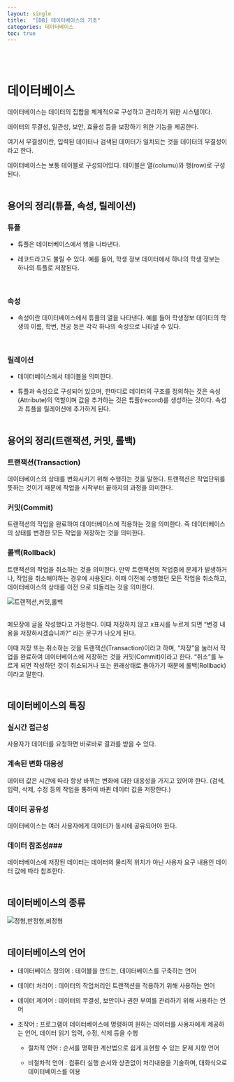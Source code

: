 ```yaml
---
layout: single
title:  "[DB] 데이터베이스의 기초"
categories: 데이터베이스
toc: true
---
```

<br/><br/>

# 데이터베이스 #

데이터베이스는 데이터의 집합을 체계적으로 구성하고 관리하기 위한 시스템이다.

데이터의 무결성, 일관성, 보안, 효율성 등을 보장하기 위한 기능을 제공한다.

여기서 무결성이란, 입력된 데이터나 검색된 데이터가 일치되는 것을 데이터의 무결성이라고 한다.

데이터베이스는 보통 테이블로 구성되어있다. 테이블은 열(columu)와 행(row)로 구성된다.
<br/><br/>

## 용어의 정리(튜플, 속성, 릴레이션) ##

### 튜플 ###

- 튜플은 데이터베이스에서 행을 나타낸다.

- 레코드라고도 불릴 수 있다. 예를 들어, 학생 정보 데이터에서 하나의 학생 정보는 하나의 튜플로 저장된다.
<br/>

### 속성 ###

- 속성이란 데이터베이스에서 튜플의 열을 나타낸다. 예를 들어 학생정보 데이터의 학생의 이름, 학번, 전공 등은 각각 하나의 속성으로 나타낼 수 있다.
<br/>

### 릴레이션 ###

- 데이터베이스에서 테이블을 의미한다.

- 튜플과 속성으로 구성되어 있으며, 한마디로 데이터의 구조를 정의하는 것은 속성(Attribute)의 역할이며 값을 추가하는 것은 튜플(record)를 생성하는 것이다. 속성과 튜플을 릴레이션에 추가하게 된다.
<br/><br/>


## 용어의 정리(트랜잭션, 커밋, 롤백) ##

### 트랜잭션(Transaction) ###

데이터베이스의 상태를 변화시키기 위해 수행하는 것을 말한다. 트랜잭션은 작업단위를 뜻하는 것이기 때문에 작업을 시작부터 끝까지의 과정을 의미한다.
<br/>

### 커밋(Commit) ###

트랜잭션의 작업을 완료하여 데이터베이스에 적용하는 것을 의미한다. 즉 데이터베이스의 상태를 변경한 모든 작업을 저장하는 것을 의미한다.
<br/>

### 롤백(Rollback) ###

트랜잭션의 작업을 취소하는 것을 의미한다. 만약 트랜잭션의 작업중에 문제가 발생하거나, 작업을 취소해야하는 경우에 사용된다. 이때 이전에 수행했던 모든 작업을 취소하고, 데이터베이스의 상태를 이전 으로 되돌리는 것을 의미한다.
<br/>

![트랜잭션,커밋,롤백](https:/images/2023-04-04-DB/트랜잭션,커밋,롤백.png)

<br/>
메모장에 글을 작성했다고 가정한다. 이때 저장하지 않고 x표시를 누르게 되면 “변경 내용을 저장하시겠습니까?” 라는 문구가 나오게 된다. 

이때 저장 또는 취소하는 것을 트랜잭션(Transaction)이라고 하며, “저장”을 눌러서 작업을 완료하여 데이터베이스에 저장하는 것을 커밋(Commit)이라고 한다. “취소”를 누르게 되면 작성하던 것이 취소되거나 또는 원래상태로 돌아가기 때문에 롤백(Rollback)이라고 말한다.
<br/><br/>


## 데이터베이스의 특징 ##

### 실시간 접근성 ### 

사용자가 데이터를 요청하면 바로바로 결과를 받을 수 있다.
<br/>

### 계속된 변화 대응성 ###

데이터 값은 시간에 따라 항상 바뀌는 변화에 대한 대응성을 가지고 있어야 한다. (검색, 입력, 삭제, 수정 등의 작업을 통하여 바뀐 데이터 값을 저장한다.)
<br/>

### 데이터 공유성 ###

데이터베이스는 여러 사용자에게 데이터가 동시에 공유되어야 한다. 
<br/>

### 데이터 참조성###

데이터베이스에 저장된 데이터는 데이터의 물리적 위치가 아닌 사용자 요구 내용인 데이터 값에 따라 참조한다.
<br/><br/>

## 데이터베이스의 종류 ##

![정형,반정형,비정형](https:/images/2023-04-04-DB/정형,반정형,비정형.JPG)
<br/><br/>

## 데이터베이스의 언어 ##

- 데이터베이스 정의어 : 테이블을 만드는, 데이터베이스를 구축하는 언어

- 데이터 처리어 : 데이터의 작업처리인 트랜잭션을 적용하기 위해 사용하는 언어

- 데이터 제어어 : 데이터의 무결성, 보안이나 권한 부여를 관리하기 위해 사용하는 언어

- 조작어 : 프로그램이 데이터베이스에 명령하여 원하는 데이터를 사용자에게 제공하는 언어, 데이터 읽기 입력, 수정, 삭제 등을 수행

	- 절차적 언어 : 순서를 명확한 계산법으로 쉽게 표현할 수 있는 문제 지향 언어

	- 비철차적 언어 : 컴퓨터 실행 순서와 상관없이 처리내용을 기술하며, 대화식으로 데이터베이스를 이용  


